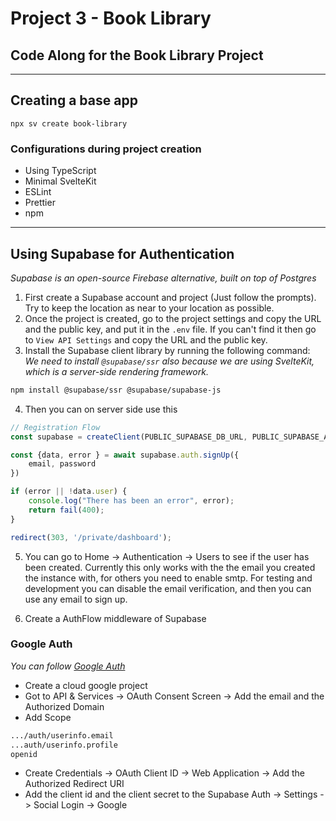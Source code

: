 # Project 3 - Book Library

## Code Along for the Book Library Project

---

## Creating a base app

```
npx sv create book-library
```

### Configurations during project creation

- Using TypeScript
- Minimal SvelteKit
- ESLint
- Prettier
- npm

---

## Using Supabase for Authentication

_Supabase is an open-source Firebase alternative, built on top of Postgres_

1. First create a Supabase account and project (Just follow the prompts). Try to keep the location as near to your location as possible.
2. Once the project is created, go to the project settings and copy the URL and the public key, and put it in the `.env` file. If you can't find it then go to `View API Settings` and copy the URL and the public key.
3. Install the Supabase client library by running the following command:
   _We need to install `@supabase/ssr` also because we are using SvelteKit, which is a server-side rendering framework._

```bash
npm install @supabase/ssr @supabase/supabase-js
```

4. Then you can on server side use this

```ts
// Registration Flow
const supabase = createClient(PUBLIC_SUPABASE_DB_URL, PUBLIC_SUPABASE_ANON_KEY);

const {data, error } = await supabase.auth.signUp({
    email, password
})

if (error || !data.user) {
    console.log("There has been an error", error);
    return fail(400);
}

redirect(303, '/private/dashboard');
```
5. You can go to Home -> Authentication -> Users to see if the user has been created. Currently this only works with the the email you created the instance with, for others you need to enable smtp. For testing and development you can disable the email verification, and then you can use any email to sign up.

6. Create a AuthFlow middleware of Supabase

### Google Auth
_You can follow [Google Auth](https://supabase.com/docs/guides/auth/social-login/auth-google#configure-your-services-id)_
- Create a cloud google project
- Got to API & Services -> OAuth Consent Screen -> Add the email and the Authorized Domain
- Add Scope
```sh
.../auth/userinfo.email
...auth/userinfo.profile
openid
```
- Create Credentials -> OAuth Client ID -> Web Application -> Add the Authorized Redirect URI
- Add the client id and the client secret to the Supabase Auth -> Settings -> Social Login -> Google